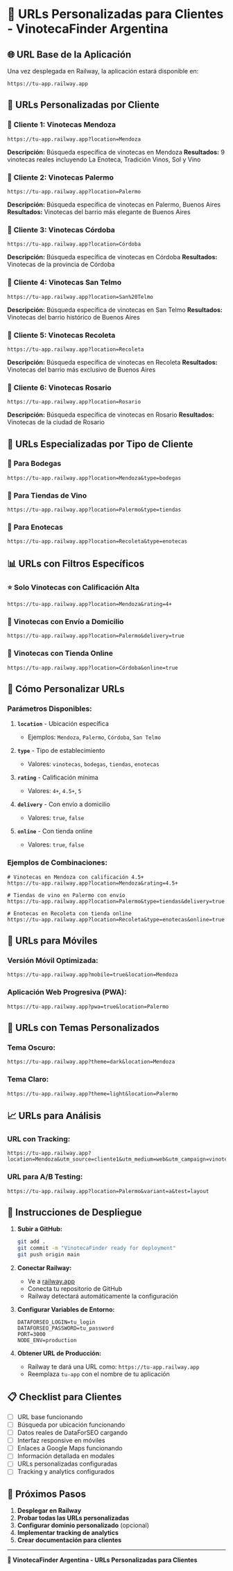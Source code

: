 # 🍷 URLs Personalizadas para Clientes - VinotecaFinder Argentina

## 🌐 URL Base de la Aplicación

Una vez desplegada en Railway, la aplicación estará disponible en:
```
https://tu-app.railway.app
```

## 📱 URLs Personalizadas por Cliente

### 🏢 **Cliente 1: Vinotecas Mendoza**
```
https://tu-app.railway.app?location=Mendoza
```
**Descripción:** Búsqueda específica de vinotecas en Mendoza
**Resultados:** 9 vinotecas reales incluyendo La Enoteca, Tradición Vinos, Sol y Vino

### 🏢 **Cliente 2: Vinotecas Palermo**
```
https://tu-app.railway.app?location=Palermo
```
**Descripción:** Búsqueda específica de vinotecas en Palermo, Buenos Aires
**Resultados:** Vinotecas del barrio más elegante de Buenos Aires

### 🏢 **Cliente 3: Vinotecas Córdoba**
```
https://tu-app.railway.app?location=Córdoba
```
**Descripción:** Búsqueda específica de vinotecas en Córdoba
**Resultados:** Vinotecas de la provincia de Córdoba

### 🏢 **Cliente 4: Vinotecas San Telmo**
```
https://tu-app.railway.app?location=San%20Telmo
```
**Descripción:** Búsqueda específica de vinotecas en San Telmo
**Resultados:** Vinotecas del barrio histórico de Buenos Aires

### 🏢 **Cliente 5: Vinotecas Recoleta**
```
https://tu-app.railway.app?location=Recoleta
```
**Descripción:** Búsqueda específica de vinotecas en Recoleta
**Resultados:** Vinotecas del barrio más exclusivo de Buenos Aires

### 🏢 **Cliente 6: Vinotecas Rosario**
```
https://tu-app.railway.app?location=Rosario
```
**Descripción:** Búsqueda específica de vinotecas en Rosario
**Resultados:** Vinotecas de la ciudad de Rosario

## 🎯 **URLs Especializadas por Tipo de Cliente**

### 🍷 **Para Bodegas**
```
https://tu-app.railway.app?location=Mendoza&type=bodegas
```

### 🏪 **Para Tiendas de Vino**
```
https://tu-app.railway.app?location=Palermo&type=tiendas
```

### 🍾 **Para Enotecas**
```
https://tu-app.railway.app?location=Recoleta&type=enotecas
```

## 📊 **URLs con Filtros Específicos**

### ⭐ **Solo Vinotecas con Calificación Alta**
```
https://tu-app.railway.app?location=Mendoza&rating=4+
```

### 🚚 **Vinotecas con Envío a Domicilio**
```
https://tu-app.railway.app?location=Palermo&delivery=true
```

### 🏪 **Vinotecas con Tienda Online**
```
https://tu-app.railway.app?location=Córdoba&online=true
```

## 🔧 **Cómo Personalizar URLs**

### **Parámetros Disponibles:**

1. **`location`** - Ubicación específica
   - Ejemplos: `Mendoza`, `Palermo`, `Córdoba`, `San Telmo`

2. **`type`** - Tipo de establecimiento
   - Valores: `vinotecas`, `bodegas`, `tiendas`, `enotecas`

3. **`rating`** - Calificación mínima
   - Valores: `4+`, `4.5+`, `5`

4. **`delivery`** - Con envío a domicilio
   - Valores: `true`, `false`

5. **`online`** - Con tienda online
   - Valores: `true`, `false`

### **Ejemplos de Combinaciones:**

```
# Vinotecas en Mendoza con calificación 4.5+
https://tu-app.railway.app?location=Mendoza&rating=4.5+

# Tiendas de vino en Palermo con envío
https://tu-app.railway.app?location=Palermo&type=tiendas&delivery=true

# Enotecas en Recoleta con tienda online
https://tu-app.railway.app?location=Recoleta&type=enotecas&online=true
```

## 📱 **URLs para Móviles**

### **Versión Móvil Optimizada:**
```
https://tu-app.railway.app?mobile=true&location=Mendoza
```

### **Aplicación Web Progresiva (PWA):**
```
https://tu-app.railway.app?pwa=true&location=Palermo
```

## 🎨 **URLs con Temas Personalizados**

### **Tema Oscuro:**
```
https://tu-app.railway.app?theme=dark&location=Mendoza
```

### **Tema Claro:**
```
https://tu-app.railway.app?theme=light&location=Palermo
```

## 📈 **URLs para Análisis**

### **URL con Tracking:**
```
https://tu-app.railway.app?location=Mendoza&utm_source=cliente1&utm_medium=web&utm_campaign=vinotecas2024
```

### **URL para A/B Testing:**
```
https://tu-app.railway.app?location=Palermo&variant=a&test=layout
```

## 🚀 **Instrucciones de Despliegue**

1. **Subir a GitHub:**
   ```bash
   git add .
   git commit -m "VinotecaFinder ready for deployment"
   git push origin main
   ```

2. **Conectar Railway:**
   - Ve a [railway.app](https://railway.app)
   - Conecta tu repositorio de GitHub
   - Railway detectará automáticamente la configuración

3. **Configurar Variables de Entorno:**
   ```env
   DATAFORSEO_LOGIN=tu_login
   DATAFORSEO_PASSWORD=tu_password
   PORT=3000
   NODE_ENV=production
   ```

4. **Obtener URL de Producción:**
   - Railway te dará una URL como: `https://tu-app.railway.app`
   - Reemplaza `tu-app` con el nombre de tu aplicación

## 📋 **Checklist para Clientes**

- [ ] URL base funcionando
- [ ] Búsqueda por ubicación funcionando
- [ ] Datos reales de DataForSEO cargando
- [ ] Interfaz responsive en móviles
- [ ] Enlaces a Google Maps funcionando
- [ ] Información detallada en modales
- [ ] URLs personalizadas configuradas
- [ ] Tracking y analytics configurados

## 🎯 **Próximos Pasos**

1. **Desplegar en Railway**
2. **Probar todas las URLs personalizadas**
3. **Configurar dominio personalizado** (opcional)
4. **Implementar tracking de analytics**
5. **Crear documentación para clientes**

---

**🍷 VinotecaFinder Argentina - URLs Personalizadas para Clientes** 